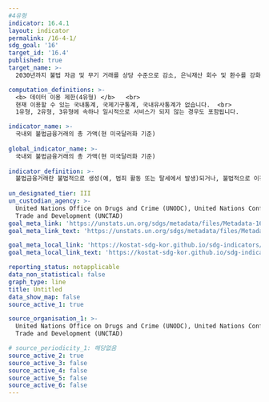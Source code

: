 ```yaml
---
#4유형
indicator: 16.4.1
layout: indicator
permalink: /16-4-1/
sdg_goal: '16'
target_id: '16.4'
published: true
target_name: >-
  2030년까지 불법 자금 및 무기 거래를 상당 수준으로 감소, 은닉재산 회수 및 환수를 강화하며, 모든 형태의 조직화된 범죄를 방지

computation_definitions: >-
  <b> 데이터 이용 제한(4유형) </b>   <br>
  현재 이용할 수 있는 국내통계, 국제기구통계, 국내유사통계가 없습니다.  <br> 
  1유형, 2유형, 3유형에 속하나 일시적으로 서비스가 되지 않는 경우도 포함됩니다.

indicator_name: >-
  국내외 불법금융거래의 총 가액(현 미국달러화 기준)
  
global_indicator_name: >-
  국내외 불법금융거래의 총 가액(현 미국달러화 기준)
  
indicator_definition: >-
  불법금융거래란 불법적으로 생성(예, 범죄 활동 또는 탈세에서 발생)되거나, 불법적으로 이전(예, 통화 통제 위반) 또는 불법적으로 사용(예, 테러 자금 조달) 되는 모든 금융 거래를 의미함
  
un_designated_tier: III
un_custodian_agency: >-
  United Nations Office on Drugs and Crime (UNODC), United Nations Conference on
  Trade and Development (UNCTAD)
goal_meta_link: 'https://unstats.un.org/sdgs/metadata/files/Metadata-16-04-01.pdf'
goal_meta_link_text: 'https://unstats.un.org/sdgs/metadata/files/Metadata-16-04-01.pdf'

goal_meta_local_link: 'https://kostat-sdg-kor.github.io/sdg-indicators/public/data/Metadata-16-04-01_KOR.pdf'
goal_meta_local_link_text: 'https://kostat-sdg-kor.github.io/sdg-indicators/public/data/Metadata-16-04-01_KOR.pdf'

reporting_status: notapplicable
data_non_statistical: false
graph_type: line
title: Untitled
data_show_map: false
source_active_1: true

source_organisation_1: >-
  United Nations Office on Drugs and Crime (UNODC), United Nations Conference on
  Trade and Development (UNCTAD)

# source_periodicity_1: 해당없음
source_active_2: true
source_active_3: false
source_active_4: false
source_active_5: false
source_active_6: false
---
```

